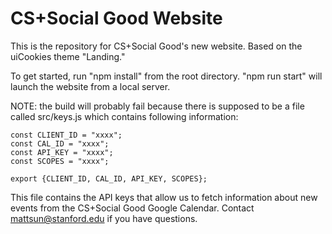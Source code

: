 # CS+Social Good Website
This is the repository for CS+Social Good's new website. Based on the uiCookies theme "Landing." 

To get started, run "npm install" from the root directory. "npm run start" will launch the website from a local server.

NOTE: the build will probably fail because there is supposed to be a file called src/keys.js which contains following information:

```
const CLIENT_ID = "xxxx";
const CAL_ID = "xxxx";
const API_KEY = "xxxx";
const SCOPES = "xxxx";

export {CLIENT_ID, CAL_ID, API_KEY, SCOPES};
```

This file contains the API keys that allow us to fetch information about new events from the CS+Social Good Google Calendar. Contact mattsun@stanford.edu if you have questions.